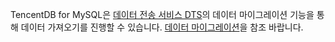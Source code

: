 TencentDB for MySQL은 [데이터 전송 서비스 DTS](https://cloud.tencent.com/document/product/571)의 데이터 마이그레이션 기능을 통해 데이터 가져오기를 진행할 수 있습니다. <a href="https://cloud.tencent.com/document/product/571/8710" target="_blank">데이터 마이그레이션</a>을 참조 바랍니다.
